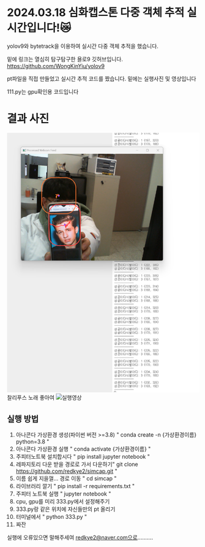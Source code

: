 # 2024.03.18 심화캡스톤 다중 객체 추적 실시간입니다!😿

yolov9와 bytetrack을 이용하여 실시간 다중 객체 추적을 했습니다.

밑에 링크는 열심히 탐구탐구한 욜로9 깃허브입니다.
https://github.com/WongKinYiu/yolov9

pt파일을 직접 만들었고 실시간 추적 코드를 짰습니다.
밑에는 실행사진 및 영상입니다

111.py는 gpu확인용 코드입니다

# 결과 사진
![ 다중객체 추적 실시간 실행사진 ](assets/1.png)
찰리푸스 노래 좋아여
![ 실행영상 ](assets/2.gif)

## 실행 방법
1. 아나콘다 가상환경 생성(파이썬 버전 >=3.8) " conda create -n {가상환경이름} python=3.8 "
2. 아나콘다 가상환경 실행 " conda activate {가상환경이름} "
3. 주피터노트북 설치합시다 " pip install jupyter notebook "
4. 레파지토리 다운 받을 경로로 가서 다운하기" git clone https://github.com/redkye2/simcap.git "
5. 이름 쉽게 지을껄... 경로 이동 " cd simcap "
6. 라이브러리 깔기 " pip install -r requirements.txt "
7. 주피터 노트북 실행 " jupyter notebook "
8. cpu, gpu를 미리 333.py에서 설정해주기
9. 333.py랑 같은 위치에 자신들만의  pt 올리기
10. 터미널에서 " python 333.py "
11. 짜잔

실행에 오류있으면 말해주세여 redkye2@naver.com으로..........

